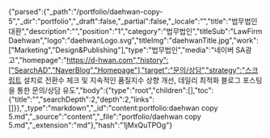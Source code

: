 {"parsed":{"_path":"/portfolio/daehwan-copy-5","_dir":"portfolio","_draft":false,"_partial":false,"_locale":"","title":"법무법인 대환","description":"","position":"1","category":"법무법인","titleSub":"LawFirm Daehwan","logo":"daehwanLogo.svg","titleImg":"daehwanTitle.jpg","work":["Marketing","Design&Publishing"],"type":"법무법인","media":"네이버 SA광고","homepage":"https://d-hwan.com","history":["SearchAD","NaverBlog","Homepage"],"target":"문의/상담","strategy":"스크립트 설치로 전환수 체크 및 지속적인 품질지수 상향 개선, 데일리 최적화 블로그 포스팅을 통한 문의/상담 유도","body":{"type":"root","children":[],"toc":{"title":"","searchDepth":2,"depth":2,"links":[]}},"_type":"markdown","_id":"content:portfolio:daehwan copy 5.md","_source":"content","_file":"portfolio/daehwan copy 5.md","_extension":"md"},"hash":"1jMxQuTPOg"}